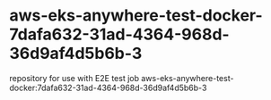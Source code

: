 # aws-eks-anywhere-test-docker-7dafa632-31ad-4364-968d-36d9af4d5b6b-3
repository for use with E2E test job aws-eks-anywhere-test-docker:7dafa632-31ad-4364-968d-36d9af4d5b6b-3
